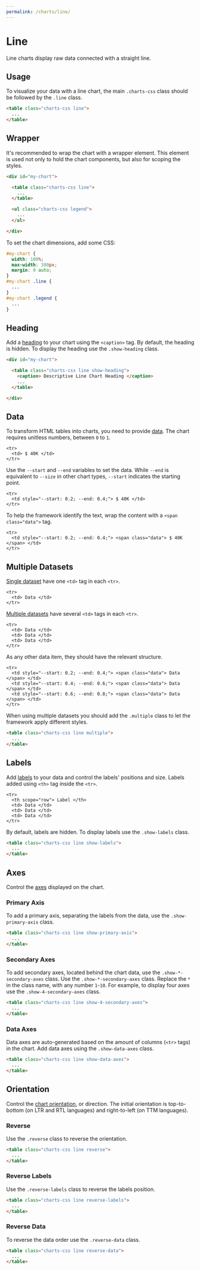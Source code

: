 ```yaml
---
permalink: /charts/line/
---
```


# Line

Line charts display raw data connected with a straight line.

## Usage

To visualize your data with a line chart, the main `.charts-css` class should be followed by the `.line` class.

```html
<table class="charts-css line">
  ...
</table>
```

## Wrapper

It's recommended to wrap the chart with a wrapper element. This element is used not only to hold the chart components, but also for scoping the styles.

```html
<div id="my-chart">

  <table class="charts-css line">
    ...
  </table>

  <ul class="charts-css legend">
    ...
  </ul>

</div>
```

To set the chart dimensions, add some CSS:

```css
#my-chart {
  width: 100%;
  max-width: 300px;
  margin: 0 auto;
}
#my-chart .line {
  ...
}
#my-chart .legend {
  ...
}
```

## Heading

Add a [heading](../components/heading/) to your chart using the `<caption>` tag. By default, the heading is hidden. To display the heading use the `.show-heading` class.

```html
<div id="my-chart">

  <table class="charts-css line show-heading">
    <caption> Descriptive Line Chart Heading </caption>
    ...
  </table>

</div>
```

## Data

To transform HTML tables into charts, you need to provide [data](../components/data/). The chart requires unitless numbers, between `0` to `1`.

```html{2}
<tr>
  <td> $ 40K </td>
</tr>
```

Use the `--start` and `--end` variables to set the data. While `--end` is equivalent to `--size` in other chart types, `--start` indicates the starting point.

```html{2}
<tr>
  <td style="--start: 0.2; --end: 0.4;"> $ 40K </td>
</tr>
```

To help the framework identify the text, wrap the content with a `<span class="data">` tag.

```html{2}
<tr>
  <td style="--start: 0.2; --end: 0.4;"> <span class="data"> $ 40K </span> </td>
</tr>
```

<code-example code-example-id="line-example-1">
<template v-slot:css-code>
#line-example-1 {
  width: 100%;
  max-width: 400px;
  margin: 0 auto;
}
#line-example-1 .line {
  --aspect-ratio: 21 / 9;
  background-color: #f6f6f6;
}
</template>
<template v-slot:html-code>
<div id="line-example-1">
  <table class="charts-css line hide-data">
    <caption> Line Example #1 </caption>
    <tbody>
      <tr>
        <td style="--start: 0.0; --end: 0.4"> <span class="data"> $ 40K </span> </td>
      </tr>
      <tr>
        <td style="--start: 0.4; --end: 0.2"> <span class="data"> $ 20K </span> </td>
      </tr>
      <tr>
        <td style="--start: 0.2; --end: 0.6"> <span class="data"> $ 60K </span> </td>
      </tr>
      <tr>
        <td style="--start: 0.6; --end: 0.4"> <span class="data"> $ 40K </span> </td>
      </tr>
      <tr>
        <td style="--start: 0.4; --end: 0.8"> <span class="data"> $ 80K </span> </td>
      </tr>
      <tr>
        <td style="--start: 0.8; --end: 0.6"> <span class="data"> $ 60K </span> </td>
      </tr>
      <tr>
        <td style="--start: 0.6; --end: 1.0"> <span class="data"> $ 100K </span> </td>
      </tr>
    </tbody>
  </table>
</div>
</template>
</code-example>

## Multiple Datasets

[Single dataset](../components/data/) have one `<td>` tag in each `<tr>`.

```html{2}
<tr>
  <td> Data </td>
</tr>
```

[Multiple datasets](../components/datasets/) have several `<td>` tags in each `<tr>`.

```html{2-4}
<tr>
  <td> Data </td>
  <td> Data </td>
  <td> Data </td>
</tr>
```

As any other data item, they should have the relevant structure.

```html{2-4}
<tr>
  <td style="--start: 0.2; --end: 0.4;"> <span class="data"> Data </span> </td>
  <td style="--start: 0.4; --end: 0.6;"> <span class="data"> Data </span> </td>
  <td style="--start: 0.6; --end: 0.8;"> <span class="data"> Data </span> </td>
</tr>
```

When using multiple datasets you should add the `.multiple` class to let the framework apply different styles.

```html
<table class="charts-css line multiple">
  ...
</table>
```

<code-example code-example-id="line-example-2">
<template v-slot:css-code>
#line-example-2 {
  width: 100%;
  max-width: 400px;
  margin: 0 auto;
}
#line-example-2 .line {
  --aspect-ratio: 21 / 9;
  background-color: #f6f6f6;
}
</template>
<template v-slot:html-code>
<div id="line-example-2">
  <table class="charts-css line multiple hide-data">
    <caption> Line Example #2 </caption>
    <tbody>
      <tr>
        <td style="--start: 0.1; --end: 0.3;"> <span class="data"> 30 </span> </td>
        <td style="--start: 0.6; --end: 0.4;"> <span class="data"> 40 </span> </td>
        <td style="--start: 0.8; --end: 0.7;"> <span class="data"> 70 </span> </td>
        <td style="--start: 0.7; --end: 0.9;"> <span class="data"> 100 </span> </td>
      </tr>
      <tr>
        <td style="--start: 0.3; --end: 0.1;"> <span class="data"> 10 </span> </td>
        <td style="--start: 0.4; --end: 0.6;"> <span class="data"> 60 </span> </td>
        <td style="--start: 0.7; --end: 0.9;"> <span class="data"> 90 </span> </td>
        <td style="--start: 0.9; --end: 0.7;"> <span class="data"> 70 </span> </td>
      </tr>
      <tr>
        <td style="--start: 0.1; --end: 0.3;"> <span class="data"> 30 </span> </td>
        <td style="--start: 0.6; --end: 0.4;"> <span class="data"> 40 </span> </td>
        <td style="--start: 0.9; --end: 0.8;"> <span class="data"> 80 </span> </td>
        <td style="--start: 0.7; --end: 0.9;"> <span class="data"> 90 </span> </td>
      </tr>
      <tr>
        <td style="--start: 0.3; --end: 0.1;"> <span class="data"> 10 </span> </td>
        <td style="--start: 0.4; --end: 0.6;"> <span class="data"> 60 </span> </td>
        <td style="--start: 0.8; --end: 0.8;"> <span class="data"> 80 </span> </td>
        <td style="--start: 0.9; --end: 0.9;"> <span class="data"> 90 </span> </td>
      </tr>
      <tr>
        <td style="--start: 0.1; --end: 0.3;"> <span class="data"> 30 </span> </td>
        <td style="--start: 0.6; --end: 0.4;"> <span class="data"> 40 </span> </td>
        <td style="--start: 0.8; --end: 1.0;"> <span class="data"> 100 </span> </td>
        <td style="--start: 0.9; --end: 0.7;"> <span class="data"> 70 </span> </td>
      </tr>
    </tbody>
  </table>
</div>
</template>
</code-example>

## Labels

Add [labels](../components/labels/) to your data and control the labels' positions and size. Labels added using `<th>` tag inside the `<tr>`.

```html{2}
<tr>
  <th scope="row"> Label </th>
  <td> Data </td>
  <td> Data </td>
  <td> Data </td>
</tr>
```

By default, labels are hidden. To display labels use the `.show-labels` class.

```html
<table class="charts-css line show-labels">
  ...
</table>
```

<v-row>

<code-example code-example-id="line-example-3">
<template v-slot:css-code>
#line-example-3 {
  width: 100%;
  max-width: 400px;
  margin: 0 auto;
}
#line-example-3 .line {
  --aspect-ratio: 21 / 9;
  background-color: #f6f6f6;
}
</template>
<template v-slot:html-code>
<div id="line-example-3">
  <table class="charts-css line multiple hide-data show-labels">
    <caption> Line Example #3 </caption>
    <thead>
      <tr>
        <th scope="col"> Year </th>
        <th scope="col"> Progress 1 </th>
        <th scope="col"> Progress 2 </th>
        <th scope="col"> Progress 3 </th>
      </tr>
    </thead>
    <tbody>
      <tr>
        <th scope="row"> 2000 </th>
        <td style="--start: 0.1; --end: 0.5;"> <span class="data"> 50 </span> </td>
        <td style="--start: 0.0; --end: 0.2;"> <span class="data"> 20 </span> </td>
        <td style="--start: 0.2; --end: 0.4;"> <span class="data"> 40 </span> </td>
      </tr>
      <tr>
        <th scope="row"> 2010 </th>
        <td style="--start: 0.5; --end: 0.8;"> <span class="data"> 80 </span> </td>
        <td style="--start: 0.2; --end: 0.5;"> <span class="data"> 50 </span> </td>
        <td style="--start: 0.4; --end: 0.1;"> <span class="data"> 10 </span> </td>
      </tr>
      <tr>
        <th scope="row"> 2020 </th>
        <td style="--start: 0.8; --end: 0.4;"> <span class="data"> 40 </span> </td>
        <td style="--start: 0.5; --end: 0.3;"> <span class="data"> 30 </span> </td>
        <td style="--start: 0.1; --end: 0.2;"> <span class="data"> 20 </span> </td>
      </tr>
    </tbody>
  </table>
</div>
</template>
</code-example>

<code-example code-example-id="line-example-4">
<template v-slot:css-code>
#line-example-4 {
  width: 100%;
  max-width: 400px;
  margin: 0 auto;
}
#line-example-4 .line {
  --aspect-ratio: 21 / 9;
  background-color: #f6f6f6;
}
</template>
<template v-slot:html-code>
<div id="line-example-4">
  <table class="charts-css line multiple hide-data show-labels reverse">
    <caption> Line Example #4 </caption>
    <thead>
      <tr>
        <th scope="col"> Year </th>
        <th scope="col"> Progress 1 </th>
        <th scope="col"> Progress 2 </th>
        <th scope="col"> Progress 3 </th>
      </tr>
    </thead>
    <tbody>
      <tr>
        <th scope="row"> 2000 </th>
        <td style="--start: 0.1; --end: 0.5;"> <span class="data"> 50 </span> </td>
        <td style="--start: 0.0; --end: 0.2;"> <span class="data"> 20 </span> </td>
        <td style="--start: 0.2; --end: 0.4;"> <span class="data"> 40 </span> </td>
      </tr>
      <tr>
        <th scope="row"> 2010 </th>
        <td style="--start: 0.5; --end: 0.8;"> <span class="data"> 80 </span> </td>
        <td style="--start: 0.2; --end: 0.5;"> <span class="data"> 50 </span> </td>
        <td style="--start: 0.4; --end: 0.1;"> <span class="data"> 10 </span> </td>
      </tr>
      <tr>
        <th scope="row"> 2020 </th>
        <td style="--start: 0.8; --end: 0.4;"> <span class="data"> 40 </span> </td>
        <td style="--start: 0.5; --end: 0.3;"> <span class="data"> 30 </span> </td>
        <td style="--start: 0.1; --end: 0.2;"> <span class="data"> 20 </span> </td>
      </tr>
    </tbody>
  </table>
</div>
</template>
</code-example>

</v-row>

## Axes

Control the [axes](../components/axes/) displayed on the chart.

### Primary Axis

To add a primary axis, separating the labels from the data, use the `.show-primary-axis` class.

```html
<table class="charts-css line show-primary-axis">
  ...
</table>
```

<v-row>

<code-example code-example-id="line-example-5">
<template v-slot:css-code>
#line-example-5 {
  width: 100%;
  max-width: 400px;
  margin: 0 auto;
}
#line-example-5 .line {
  --aspect-ratio: 21 / 9;
  background-color: #f6f6f6;
}
</template>
<template v-slot:html-code>
<div id="line-example-5">
  <table class="charts-css line multiple hide-data show-labels">
    <caption> Line Example #5 </caption>
    <thead>
      <tr>
        <th scope="col"> Year </th>
        <th scope="col"> Progress 1 </th>
        <th scope="col"> Progress 2 </th>
        <th scope="col"> Progress 3 </th>
      </tr>
    </thead>
    <tbody>
      <tr>
        <th scope="row"> 2000 </th>
        <td style="--start: 0.1; --end: 0.5;"> <span class="data"> 50 </span> </td>
        <td style="--start: 0.0; --end: 0.2;"> <span class="data"> 20 </span> </td>
        <td style="--start: 0.2; --end: 0.4;"> <span class="data"> 40 </span> </td>
      </tr>
      <tr>
        <th scope="row"> 2010 </th>
        <td style="--start: 0.5; --end: 0.8;"> <span class="data"> 80 </span> </td>
        <td style="--start: 0.2; --end: 0.5;"> <span class="data"> 50 </span> </td>
        <td style="--start: 0.4; --end: 0.1;"> <span class="data"> 10 </span> </td>
      </tr>
      <tr>
        <th scope="row"> 2020 </th>
        <td style="--start: 0.8; --end: 0.4;"> <span class="data"> 40 </span> </td>
        <td style="--start: 0.5; --end: 0.3;"> <span class="data"> 30 </span> </td>
        <td style="--start: 0.1; --end: 0.2;"> <span class="data"> 20 </span> </td>
      </tr>
    </tbody>
  </table>
</div>
</template>
</code-example>

<code-example code-example-id="line-example-6">
<template v-slot:css-code>
#line-example-6 {
  width: 100%;
  max-width: 400px;
  margin: 0 auto;
}
#line-example-6 .line {
  --aspect-ratio: 21 / 9;
  background-color: #f6f6f6;
}
</template>
<template v-slot:html-code>
<div id="line-example-6">
  <table class="charts-css line multiple hide-data show-labels show-primary-axis">
    <caption> Line Example #6 </caption>
    <thead>
      <tr>
        <th scope="col"> Year </th>
        <th scope="col"> Progress 1 </th>
        <th scope="col"> Progress 2 </th>
        <th scope="col"> Progress 3 </th>
      </tr>
    </thead>
    <tbody>
      <tr>
        <th scope="row"> 2000 </th>
        <td style="--start: 0.1; --end: 0.5;"> <span class="data"> 50 </span> </td>
        <td style="--start: 0.0; --end: 0.2;"> <span class="data"> 20 </span> </td>
        <td style="--start: 0.2; --end: 0.4;"> <span class="data"> 40 </span> </td>
      </tr>
      <tr>
        <th scope="row"> 2010 </th>
        <td style="--start: 0.5; --end: 0.8;"> <span class="data"> 80 </span> </td>
        <td style="--start: 0.2; --end: 0.5;"> <span class="data"> 50 </span> </td>
        <td style="--start: 0.4; --end: 0.1;"> <span class="data"> 10 </span> </td>
      </tr>
      <tr>
        <th scope="row"> 2020 </th>
        <td style="--start: 0.8; --end: 0.4;"> <span class="data"> 40 </span> </td>
        <td style="--start: 0.5; --end: 0.3;"> <span class="data"> 30 </span> </td>
        <td style="--start: 0.1; --end: 0.2;"> <span class="data"> 20 </span> </td>
      </tr>
    </tbody>
  </table>
</div>
</template>
</code-example>

</v-row>

### Secondary Axes

To add secondary axes, located behind the chart data, use the `.show-*-secondary-axes` class. Use the `.show-*-secondary-axes` class. Replace the `*` in the class name, with any number `1`-`10`. For example, to display four axes use the `.show-4-secondary-axes` class.

```html
<table class="charts-css line show-4-secondary-axes">
  ...
</table>
```

<v-row>

<code-example code-example-id="line-example-7">
<template v-slot:css-code>
#line-example-7 {
  width: 100%;
  max-width: 400px;
  margin: 0 auto;
}
#line-example-7 .line {
  --aspect-ratio: 21 / 9;
  background-color: #f6f6f6;
}
</template>
<template v-slot:html-code>
<div id="line-example-7">
  <table class="charts-css line multiple hide-data show-labels show-primary-axis show-4-secondary-axes">
    <caption> Line Example #7 </caption>
    <thead>
      <tr>
        <th scope="col"> Year </th>
        <th scope="col"> Progress 1 </th>
        <th scope="col"> Progress 2 </th>
        <th scope="col"> Progress 3 </th>
      </tr>
    </thead>
    <tbody>
      <tr>
        <th scope="row"> 2000 </th>
        <td style="--start: 0.1; --end: 0.5;"> <span class="data"> 50 </span> </td>
        <td style="--start: 0.0; --end: 0.2;"> <span class="data"> 20 </span> </td>
        <td style="--start: 0.2; --end: 0.4;"> <span class="data"> 40 </span> </td>
      </tr>
      <tr>
        <th scope="row"> 2010 </th>
        <td style="--start: 0.5; --end: 0.8;"> <span class="data"> 80 </span> </td>
        <td style="--start: 0.2; --end: 0.5;"> <span class="data"> 50 </span> </td>
        <td style="--start: 0.4; --end: 0.1;"> <span class="data"> 10 </span> </td>
      </tr>
      <tr>
        <th scope="row"> 2020 </th>
        <td style="--start: 0.8; --end: 0.4;"> <span class="data"> 40 </span> </td>
        <td style="--start: 0.5; --end: 0.3;"> <span class="data"> 30 </span> </td>
        <td style="--start: 0.1; --end: 0.2;"> <span class="data"> 20 </span> </td>
      </tr>
    </tbody>
  </table>
</div>
</template>
</code-example>

<code-example code-example-id="line-example-8">
<template v-slot:css-code>
#line-example-8 {
  width: 100%;
  max-width: 400px;
  margin: 0 auto;
}
#line-example-8 .line {
  --aspect-ratio: 21 / 9;
  background-color: #f6f6f6;
}
</template>
<template v-slot:html-code>
<div id="line-example-8">
  <table class="charts-css line multiple hide-data show-labels show-primary-axis show-10-secondary-axes">
    <caption> Line Example #8 </caption>
    <thead>
      <tr>
        <th scope="col"> Year </th>
        <th scope="col"> Progress 1 </th>
        <th scope="col"> Progress 2 </th>
        <th scope="col"> Progress 3 </th>
      </tr>
    </thead>
    <tbody>
      <tr>
        <th scope="row"> 2000 </th>
        <td style="--start: 0.1; --end: 0.5;"> <span class="data"> 50 </span> </td>
        <td style="--start: 0.0; --end: 0.2;"> <span class="data"> 20 </span> </td>
        <td style="--start: 0.2; --end: 0.4;"> <span class="data"> 40 </span> </td>
      </tr>
      <tr>
        <th scope="row"> 2010 </th>
        <td style="--start: 0.5; --end: 0.8;"> <span class="data"> 80 </span> </td>
        <td style="--start: 0.2; --end: 0.5;"> <span class="data"> 50 </span> </td>
        <td style="--start: 0.4; --end: 0.1;"> <span class="data"> 10 </span> </td>
      </tr>
      <tr>
        <th scope="row"> 2020 </th>
        <td style="--start: 0.8; --end: 0.4;"> <span class="data"> 40 </span> </td>
        <td style="--start: 0.5; --end: 0.3;"> <span class="data"> 30 </span> </td>
        <td style="--start: 0.1; --end: 0.2;"> <span class="data"> 20 </span> </td>
      </tr>
    </tbody>
  </table>
</div>
</template>
</code-example>

</v-row>

### Data Axes

Data axes are auto-generated based on the amount of columns (`<tr>` tags) in the chart. Add data axes using the `.show-data-axes` class.

```html
<table class="charts-css line show-data-axes">
  ...
</table>
```

<v-row>

<code-example code-example-id="line-example-9">
<template v-slot:css-code>
#line-example-9 {
  width: 100%;
  max-width: 400px;
  margin: 0 auto;
}
#line-example-9 .line {
  --aspect-ratio: 21 / 9;
  background-color: #f6f6f6;
}
</template>
<template v-slot:html-code>
<div id="line-example-9">
  <table class="charts-css line multiple hide-data show-labels show-primary-axis show-data-axes">
    <caption> Line Example #9 </caption>
    <thead>
      <tr>
        <th scope="col"> Year </th>
        <th scope="col"> Progress 1 </th>
        <th scope="col"> Progress 2 </th>
        <th scope="col"> Progress 3 </th>
      </tr>
    </thead>
    <tbody>
      <tr>
        <th scope="row"> 2000 </th>
        <td style="--start: 0.1; --end: 0.5;"> <span class="data"> 50 </span> </td>
        <td style="--start: 0.0; --end: 0.2;"> <span class="data"> 20 </span> </td>
        <td style="--start: 0.2; --end: 0.4;"> <span class="data"> 40 </span> </td>
      </tr>
      <tr>
        <th scope="row"> 2010 </th>
        <td style="--start: 0.5; --end: 0.8;"> <span class="data"> 80 </span> </td>
        <td style="--start: 0.2; --end: 0.5;"> <span class="data"> 50 </span> </td>
        <td style="--start: 0.4; --end: 0.1;"> <span class="data"> 10 </span> </td>
      </tr>
      <tr>
        <th scope="row"> 2020 </th>
        <td style="--start: 0.8; --end: 0.4;"> <span class="data"> 40 </span> </td>
        <td style="--start: 0.5; --end: 0.3;"> <span class="data"> 30 </span> </td>
        <td style="--start: 0.1; --end: 0.2;"> <span class="data"> 20 </span> </td>
      </tr>
    </tbody>
  </table>
</div>
</template>
</code-example>

<code-example code-example-id="line-example-10">
<template v-slot:css-code>
#line-example-10 {
  width: 100%;
  max-width: 400px;
  margin: 0 auto;
}
#line-example-10 .line {
  --aspect-ratio: 21 / 9;
  background-color: #f6f6f6;
}
</template>
<template v-slot:html-code>
<div id="line-example-10">
  <table class="charts-css line multiple hide-data show-labels show-primary-axis show-4-secondary-axes show-data-axes">
    <caption> Line Example #10 </caption>
    <thead>
      <tr>
        <th scope="col"> Year </th>
        <th scope="col"> Progress 1 </th>
        <th scope="col"> Progress 2 </th>
        <th scope="col"> Progress 3 </th>
      </tr>
    </thead>
    <tbody>
      <tr>
        <th scope="row"> 2000 </th>
        <td style="--start: 0.1; --end: 0.5;"> <span class="data"> 50 </span> </td>
        <td style="--start: 0.0; --end: 0.2;"> <span class="data"> 20 </span> </td>
        <td style="--start: 0.2; --end: 0.4;"> <span class="data"> 40 </span> </td>
      </tr>
      <tr>
        <th scope="row"> 2010 </th>
        <td style="--start: 0.5; --end: 0.8;"> <span class="data"> 80 </span> </td>
        <td style="--start: 0.2; --end: 0.5;"> <span class="data"> 50 </span> </td>
        <td style="--start: 0.4; --end: 0.1;"> <span class="data"> 10 </span> </td>
      </tr>
      <tr>
        <th scope="row"> 2020 </th>
        <td style="--start: 0.8; --end: 0.4;"> <span class="data"> 40 </span> </td>
        <td style="--start: 0.5; --end: 0.3;"> <span class="data"> 30 </span> </td>
        <td style="--start: 0.1; --end: 0.2;"> <span class="data"> 20 </span> </td>
      </tr>
    </tbody>
  </table>
</div>
</template>
</code-example>

</v-row>

## Orientation

Control the [chart orientation](../components/orientation/), or direction. The initial orientation is top-to-bottom (on LTR and RTL languages) and right-to-left (on TTM languages).

### Reverse

Use the `.reverse` class to reverse the orientation.

```html
<table class="charts-css line reverse">
  ...
</table>
```

<v-row>

<code-example code-example-id="line-example-11">
<template v-slot:css-code>
#line-example-11 {
  width: 100%;
  max-width: 400px;
  margin: 0 auto;
}
#line-example-11 .line {
  --aspect-ratio: 21 / 9;
  background-color: #f6f6f6;
}
</template>
<template v-slot:html-code>
<div id="line-example-11">
  <table class="charts-css line multiple hide-data show-labels">
    <caption> Line Example #11 </caption>
    <thead>
      <tr>
        <th scope="col"> Year </th>
        <th scope="col"> Progress 1 </th>
        <th scope="col"> Progress 2 </th>
        <th scope="col"> Progress 3 </th>
      </tr>
    </thead>
    <tbody>
      <tr>
        <th scope="row"> 2000 </th>
        <td style="--start:0.1; --end: 0.5;"> <span class="data"> 50 </span> </td>
        <td style="--start:0.0; --end: 0.2;"> <span class="data"> 20 </span> </td>
        <td style="--start:0.2; --end: 0.4;"> <span class="data"> 40 </span> </td>
      </tr>
      <tr>
        <th scope="row"> 2010 </th>
        <td style="--start:0.5; --end: 0.8;"> <span class="data"> 80 </span> </td>
        <td style="--start:0.2; --end: 0.5;"> <span class="data"> 50 </span> </td>
        <td style="--start:0.4; --end: 0.1;"> <span class="data"> 10 </span> </td>
      </tr>
      <tr>
        <th scope="row"> 2020 </th>
        <td style="--start:0.8; --end: 0.4;"> <span class="data"> 40 </span> </td>
        <td style="--start:0.5; --end: 0.3;"> <span class="data"> 30 </span> </td>
        <td style="--start:0.1; --end: 0.2;"> <span class="data"> 20 </span> </td>
      </tr>
    </tbody>
  </table>
</div>
</template>
</code-example>

<code-example code-example-id="line-example-12">
<template v-slot:css-code>
#line-example-12 {
  width: 100%;
  max-width: 400px;
  margin: 0 auto;
}
#line-example-12 .line {
  --aspect-ratio: 21 / 9;
  background-color: #f6f6f6;
}
</template>
<template v-slot:html-code>
<div id="line-example-12">
  <table class="charts-css line multiple hide-data show-labels reverse">
    <caption> Line Example #12 </caption>
    <thead>
      <tr>
        <th scope="col"> Year </th>
        <th scope="col"> Progress 1 </th>
        <th scope="col"> Progress 2 </th>
        <th scope="col"> Progress 3 </th>
      </tr>
    </thead>
    <tbody>
      <tr>
        <th scope="row"> 2000 </th>
        <td style="--start:0.1; --end: 0.5;"> <span class="data"> 50 </span> </td>
        <td style="--start:0.0; --end: 0.2;"> <span class="data"> 20 </span> </td>
        <td style="--start:0.2; --end: 0.4;"> <span class="data"> 40 </span> </td>
      </tr>
      <tr>
        <th scope="row"> 2010 </th>
        <td style="--start:0.5; --end: 0.8;"> <span class="data"> 80 </span> </td>
        <td style="--start:0.2; --end: 0.5;"> <span class="data"> 50 </span> </td>
        <td style="--start:0.4; --end: 0.1;"> <span class="data"> 10 </span> </td>
      </tr>
      <tr>
        <th scope="row"> 2020 </th>
        <td style="--start:0.8; --end: 0.4;"> <span class="data"> 40 </span> </td>
        <td style="--start:0.5; --end: 0.3;"> <span class="data"> 30 </span> </td>
        <td style="--start:0.1; --end: 0.2;"> <span class="data"> 20 </span> </td>
      </tr>
    </tbody>
  </table>
</div>
</template>
</code-example>

</v-row>

### Reverse Labels

Use the `.reverse-labels` class to reverse the labels position.

```html
<table class="charts-css line reverse-labels">
  ...
</table>
```

<v-row>

<code-example code-example-id="line-example-13">
<template v-slot:css-code>
#line-example-13 {
  width: 100%;
  max-width: 400px;
  margin: 0 auto;
}
#line-example-13 .line {
  --aspect-ratio: 21 / 9;
  background-color: #f6f6f6;
}
</template>
<template v-slot:html-code>
<div id="line-example-13">
  <table class="charts-css line multiple hide-data show-labels">
    <caption> Line Example #13 </caption>
    <thead>
      <tr>
        <th scope="col"> Year </th>
        <th scope="col"> Progress 1 </th>
        <th scope="col"> Progress 2 </th>
        <th scope="col"> Progress 3 </th>
      </tr>
    </thead>
    <tbody>
      <tr>
        <th scope="row"> 2000 </th>
        <td style="--start:0.1; --end: 0.5;"> <span class="data"> 50 </span> </td>
        <td style="--start:0.0; --end: 0.2;"> <span class="data"> 20 </span> </td>
        <td style="--start:0.2; --end: 0.4;"> <span class="data"> 40 </span> </td>
      </tr>
      <tr>
        <th scope="row"> 2010 </th>
        <td style="--start:0.5; --end: 0.8;"> <span class="data"> 80 </span> </td>
        <td style="--start:0.2; --end: 0.5;"> <span class="data"> 50 </span> </td>
        <td style="--start:0.4; --end: 0.1;"> <span class="data"> 10 </span> </td>
      </tr>
      <tr>
        <th scope="row"> 2020 </th>
        <td style="--start:0.8; --end: 0.4;"> <span class="data"> 40 </span> </td>
        <td style="--start:0.5; --end: 0.3;"> <span class="data"> 30 </span> </td>
        <td style="--start:0.1; --end: 0.2;"> <span class="data"> 20 </span> </td>
      </tr>
    </tbody>
  </table>
</div>
</template>
</code-example>

<code-example code-example-id="line-example-14">
<template v-slot:css-code>
#line-example-14 {
  width: 100%;
  max-width: 400px;
  margin: 0 auto;
}
#line-example-14 .line {
  --aspect-ratio: 21 / 9;
  background-color: #f6f6f6;
}
</template>
<template v-slot:html-code>
<div id="line-example-14">
  <table class="charts-css line multiple hide-data show-labels reverse-labels">
    <caption> Line Example #14 </caption>
    <thead>
      <tr>
        <th scope="col"> Year </th>
        <th scope="col"> Progress 1 </th>
        <th scope="col"> Progress 2 </th>
        <th scope="col"> Progress 3 </th>
      </tr>
    </thead>
    <tbody>
      <tr>
        <th scope="row"> 2000 </th>
        <td style="--start:0.1; --end: 0.5;"> <span class="data"> 50 </span> </td>
        <td style="--start:0.0; --end: 0.2;"> <span class="data"> 20 </span> </td>
        <td style="--start:0.2; --end: 0.4;"> <span class="data"> 40 </span> </td>
      </tr>
      <tr>
        <th scope="row"> 2010 </th>
        <td style="--start:0.5; --end: 0.8;"> <span class="data"> 80 </span> </td>
        <td style="--start:0.2; --end: 0.5;"> <span class="data"> 50 </span> </td>
        <td style="--start:0.4; --end: 0.1;"> <span class="data"> 10 </span> </td>
      </tr>
      <tr>
        <th scope="row"> 2020 </th>
        <td style="--start:0.8; --end: 0.4;"> <span class="data"> 40 </span> </td>
        <td style="--start:0.5; --end: 0.3;"> <span class="data"> 30 </span> </td>
        <td style="--start:0.1; --end: 0.2;"> <span class="data"> 20 </span> </td>
      </tr>
    </tbody>
  </table>
</div>
</template>
</code-example>

</v-row>

### Reverse Data

To reverse the data order use the `.reverse-data` class.

```html
<table class="charts-css line reverse-data">
  ...
</table>
```

<v-row>

<code-example code-example-id="line-example-15">
<template v-slot:css-code>
#line-example-15 {
  width: 100%;
  max-width: 400px;
  margin: 0 auto;
}
#line-example-15 .line {
  --aspect-ratio: 21 / 9;
  background-color: #f6f6f6;
}
</template>
<template v-slot:html-code>
<div id="line-example-15">
  <table class="charts-css line multiple hide-data show-labels">
    <caption> Line Example #15 </caption>
    <thead>
      <tr>
        <th scope="col"> Year </th>
        <th scope="col"> Progress 1 </th>
        <th scope="col"> Progress 2 </th>
        <th scope="col"> Progress 3 </th>
      </tr>
    </thead>
    <tbody>
      <tr>
        <th scope="row"> 2000 </th>
        <td style="--start:0.1; --end: 0.5;"> <span class="data"> 50 </span> </td>
        <td style="--start:0.0; --end: 0.2;"> <span class="data"> 20 </span> </td>
        <td style="--start:0.2; --end: 0.4;"> <span class="data"> 40 </span> </td>
      </tr>
      <tr>
        <th scope="row"> 2010 </th>
        <td style="--start:0.5; --end: 0.8;"> <span class="data"> 80 </span> </td>
        <td style="--start:0.2; --end: 0.5;"> <span class="data"> 50 </span> </td>
        <td style="--start:0.4; --end: 0.1;"> <span class="data"> 10 </span> </td>
      </tr>
      <tr>
        <th scope="row"> 2020 </th>
        <td style="--start:0.8; --end: 0.4;"> <span class="data"> 40 </span> </td>
        <td style="--start:0.5; --end: 0.3;"> <span class="data"> 30 </span> </td>
        <td style="--start:0.1; --end: 0.2;"> <span class="data"> 20 </span> </td>
      </tr>
    </tbody>
  </table>
</div>
</template>
</code-example>

<code-example code-example-id="line-example-16">
<template v-slot:css-code>
#line-example-16 {
  width: 100%;
  max-width: 400px;
  margin: 0 auto;
}
#line-example-16 .line {
  --aspect-ratio: 21 / 9;
  background-color: #f6f6f6;
}
</template>
<template v-slot:html-code>
<div id="line-example-16">
  <table class="charts-css line multiple hide-data show-labels reverse-data">
    <caption> Line Example #16 </caption>
    <thead>
      <tr>
        <th scope="col"> Year </th>
        <th scope="col"> Progress 1 </th>
        <th scope="col"> Progress 2 </th>
        <th scope="col"> Progress 3 </th>
      </tr>
    </thead>
    <tbody>
      <tr>
        <th scope="row"> 2000 </th>
        <td style="--start:0.1; --end: 0.5;"> <span class="data"> 50 </span> </td>
        <td style="--start:0.0; --end: 0.2;"> <span class="data"> 20 </span> </td>
        <td style="--start:0.2; --end: 0.4;"> <span class="data"> 40 </span> </td>
      </tr>
      <tr>
        <th scope="row"> 2010 </th>
        <td style="--start:0.5; --end: 0.8;"> <span class="data"> 80 </span> </td>
        <td style="--start:0.2; --end: 0.5;"> <span class="data"> 50 </span> </td>
        <td style="--start:0.4; --end: 0.1;"> <span class="data"> 10 </span> </td>
      </tr>
      <tr>
        <th scope="row"> 2020 </th>
        <td style="--start:0.8; --end: 0.4;"> <span class="data"> 40 </span> </td>
        <td style="--start:0.5; --end: 0.3;"> <span class="data"> 30 </span> </td>
        <td style="--start:0.1; --end: 0.2;"> <span class="data"> 20 </span> </td>
      </tr>
    </tbody>
  </table>
</div>
</template>
</code-example>

</v-row>
